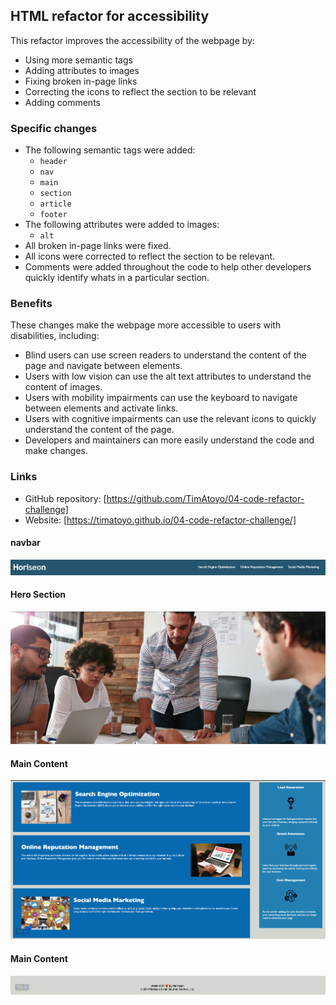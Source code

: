 ## HTML refactor for accessibility

This refactor improves the accessibility of the webpage by:

* Using more semantic tags
* Adding attributes to images
* Fixing broken in-page links
* Correcting the icons to reflect the section to be relevant
* Adding comments

### Specific changes

* The following semantic tags were added:
    * `header`
    * `nav`
    * `main`
    * `section`
    * `article`
    * `footer`
* The following attributes were added to images:
    * `alt`
* All broken in-page links were fixed.
* All icons were corrected to reflect the section to be relevant.
* Comments were added throughout the code to help other developers quickly identify whats in a particular section.

### Benefits

These changes make the webpage more accessible to users with disabilities, including:

* Blind users can use screen readers to understand the content of the page and navigate between elements.
* Users with low vision can use the alt text attributes to understand the content of images.
* Users with mobility impairments can use the keyboard to navigate between elements and activate links.
* Users with cognitive impairments can use the relevant icons to quickly understand the content of the page.
* Developers and maintainers can more easily understand the code and make changes.


### Links

* GitHub repository: [https://github.com/TimAtoyo/04-code-refactor-challenge]
* Website: [https://timatoyo.github.io/04-code-refactor-challenge/]

#### navbar
![Alt text](./assets/images/navbar.png "Optional Title")

#### Hero Section
![Alt text](./assets/images/hero-section.png "Optional Title")


#### Main Content
![Alt text](./assets/images/main-content.png "Optional Title")

#### Main Content
![Alt text](./assets/images/footer.png "Optional Title")
